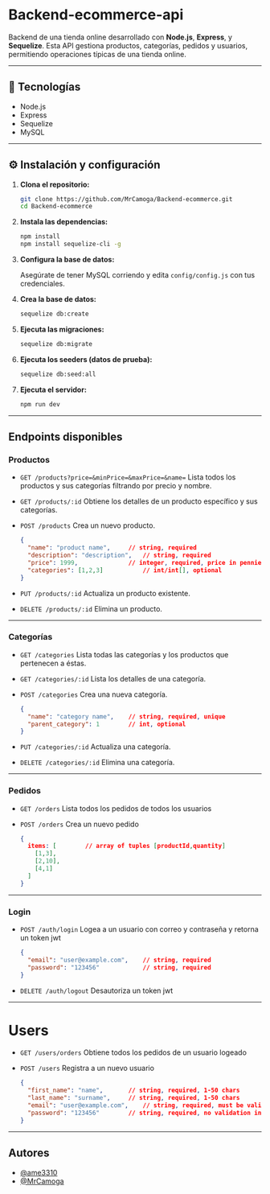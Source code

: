 # Backend-ecommerce-api

Backend de una tienda online desarrollado con **Node.js**, **Express**, y **Sequelize**. Esta API gestiona productos, categorías, pedidos y usuarios, permitiendo operaciones típicas de una tienda online.

---

## 🚀 Tecnologías

- Node.js
- Express
- Sequelize
- MySQL

---

## ⚙️ Instalación y configuración

1. **Clona el repositorio:**

   ```bash
   git clone https://github.com/MrCamoga/Backend-ecommerce.git
   cd Backend-ecommerce
   ```

2. **Instala las dependencias:**

   ```bash
   npm install
   npm install sequelize-cli -g
   ```

3. **Configura la base de datos:**

   Asegúrate de tener MySQL corriendo y edita `config/config.js` con tus credenciales.

4. **Crea la base de datos:**

   ```bash
   sequelize db:create
   ```

5. **Ejecuta las migraciones:**

   ```bash
   sequelize db:migrate
   ```

6. **Ejecuta los seeders (datos de prueba):**

   ```bash
   sequelize db:seed:all
   ```

7. **Ejecuta el servidor:**

   ```bash
   npm run dev
   ```

---

## Endpoints disponibles

### Productos

- `GET /products?price=&minPrice=&maxPrice=&name=`
  Lista todos los productos y sus categorías filtrando por precio y nombre.

- `GET /products/:id`
  Obtiene los detalles de un producto específico y sus categorías.

- `POST /products`
  Crea un nuevo producto.
  ```json
  {
    "name": "product name",		// string, required
    "description": "description",	// string, required
    "price": 1999,				// integer, required, price in pennies
    "categories": [1,2,3]			// int/int[], optional
  }
  ```

- `PUT /products/:id`
  Actualiza un producto existente.

- `DELETE /products/:id`
  Elimina un producto.

---

### Categorías

- `GET /categories`
  Lista todas las categorías y los productos que pertenecen a éstas.

- `GET /categories/:id`
  Lista los detalles de una categoría.

- `POST /categories`
  Crea una nueva categoría.
  ```json
  {
    "name": "category name",	// string, required, unique
    "parent_category": 1		// int, optional
  }
  ```

- `PUT /categories/:id`
  Actualiza una categoría.

- `DELETE /categories/:id`
  Elimina una categoría.

---

### Pedidos

- `GET /orders`
  Lista todos los pedidos de todos los usuarios

- `POST /orders`
  Crea un nuevo pedido
  ```json
  {
    items: [		// array of tuples [productId,quantity]
      [1,3],
      [2,10],
      [4,1]
    ]
  }
  ```
---

### Login

- `POST /auth/login`
  Logea a un usuario con correo y contraseña y retorna un token jwt
  ```json
  {
    "email": "user@example.com",	// string, required
    "password": "123456"			// string, required
  }
  ```

- `DELETE /auth/logout`
  Desautoriza un token jwt

---

# Users

- `GET /users/orders`
  Obtiene todos los pedidos de un usuario logeado

- `POST /users`
  Registra a un nuevo usuario
  ```json
  {
    "first_name": "name",		// string, required, 1-50 chars
    "last_name": "surname",		// string, required, 1-50 chars
    "email": "user@example.com",	// string, required, must be valid email
    "password": "123456"		// string, required, no validation in backend
  }
  ```


---

## Autores

- [@ame3310](https://github.com/ame3310)
- [@MrCamoga](https://github.com/MrCamoga)
